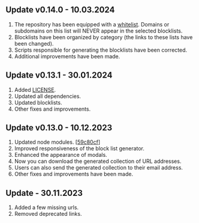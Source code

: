 ## Update v0.14.0 - 10.03.2024
1. The repository has been equipped with a [whitelist](whitelist/default.txt). Domains or subdomains on this list will NEVER appear in the selected blocklists.
2. Blocklists have been organized by category (the links to these lists have been changed).
3. Scripts responsible for generating the blocklists have been corrected.
4. Additional improvements have been made.

## Update v0.13.1 - 30.01.2024
1. Added [LICENSE](LICENSE).
2. Updated all dependencies.
3. Updated blocklists.
4. Other fixes and improvements.

## Update v0.13.0 - 10.12.2023
1. Updated node modules. [[59c80cf](https://github.com/sefinek24/Sefinek-Blocklist-Collection/commit/59c80cf6a2aa2d786b03a2b8fdec9d47012592bd)]
2. Improved responsiveness of the block list generator.
3. Enhanced the appearance of modals.
4. Now you can download the generated collection of URL addresses.
5. Users can also send the generated collection to their email address.
6. Other fixes and improvements have been made.

## Update - 30.11.2023
1. Added a few missing urls.
2. Removed deprecated links.